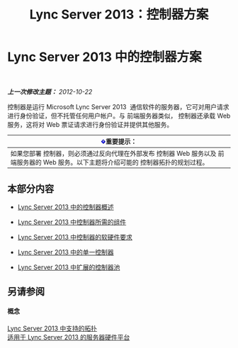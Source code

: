 ﻿---
title: Lync Server 2013：控制器方案
TOCTitle: 控制器方案
ms:assetid: d2cf384a-0860-4779-80ce-cba2543be322
ms:mtpsurl: https://technet.microsoft.com/zh-cn/library/Gg398908(v=OCS.15)
ms:contentKeyID: 49314346
ms.date: 07/21/2017
mtps_version: v=OCS.15
ms.translationtype: HT
---

# Lync Server 2013 中的控制器方案

 

_**上一次修改主题：** 2012-10-22_

控制器是运行 Microsoft Lync Server 2013  通信软件的服务器，它可对用户请求进行身份验证，但不托管任何用户帐户。与 前端服务器类似， 控制器还承载 Web 服务，这将对 Web 票证请求进行身份验证并提供其他服务。

<table>
<thead>
<tr class="header">
<th><img src="images/Gg398794.important(OCS.15).gif" title="important" alt="important" />重要提示：</th>
</tr>
</thead>
<tbody>
<tr class="odd">
<td>如果您部署 控制器，则必须通过反向代理在外部发布 控制器 Web 服务以及 前端服务器的 Web 服务。以下主题将介绍可能的 控制器拓扑的规划过程。</td>
</tr>
</tbody>
</table>


## 本部分内容

  - [Lync Server 2013 中的控制器概述](lync-server-2013-overview-of-the-director.md)

  - [Lync Server 2013 中控制器所需的组件](lync-server-2013-components-required-for-the-director.md)

  - [Lync Server 2013 中控制器的软硬件要求](lync-server-2013-hardware-and-software-requirements-for-the-director.md)

  - [Lync Server 2013 中的单一控制器](lync-server-2013-single-director.md)

  - [Lync Server 2013 中扩展的控制器池](lync-server-2013-scaled-director-pool.md)

## 另请参阅

#### 概念

[Lync Server 2013 中支持的拓扑](lync-server-2013-supported-topologies.md)  
[适用于 Lync Server 2013 的服务器硬件平台](lync-server-2013-server-hardware-platforms.md)

